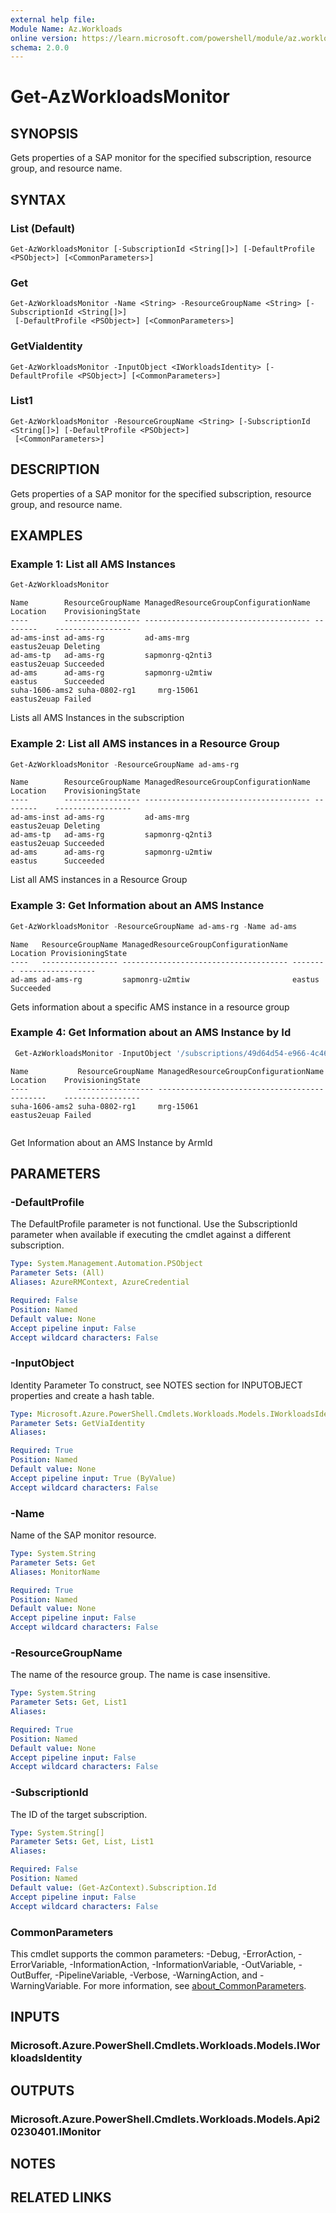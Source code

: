 ```yaml
---
external help file:
Module Name: Az.Workloads
online version: https://learn.microsoft.com/powershell/module/az.workloads/get-azworkloadsmonitor
schema: 2.0.0
---
```


# Get-AzWorkloadsMonitor

## SYNOPSIS
Gets properties of a SAP monitor for the specified subscription, resource group, and resource name.

## SYNTAX

### List (Default)
```
Get-AzWorkloadsMonitor [-SubscriptionId <String[]>] [-DefaultProfile <PSObject>] [<CommonParameters>]
```

### Get
```
Get-AzWorkloadsMonitor -Name <String> -ResourceGroupName <String> [-SubscriptionId <String[]>]
 [-DefaultProfile <PSObject>] [<CommonParameters>]
```

### GetViaIdentity
```
Get-AzWorkloadsMonitor -InputObject <IWorkloadsIdentity> [-DefaultProfile <PSObject>] [<CommonParameters>]
```

### List1
```
Get-AzWorkloadsMonitor -ResourceGroupName <String> [-SubscriptionId <String[]>] [-DefaultProfile <PSObject>]
 [<CommonParameters>]
```

## DESCRIPTION
Gets properties of a SAP monitor for the specified subscription, resource group, and resource name.

## EXAMPLES

### Example 1: List all AMS Instances
```powershell
Get-AzWorkloadsMonitor
```

```output
Name        ResourceGroupName ManagedResourceGroupConfigurationName Location    ProvisioningState
----        ----------------- ------------------------------------- --------    -----------------
ad-ams-inst ad-ams-rg         ad-ams-mrg                            eastus2euap Deleting
ad-ams-tp   ad-ams-rg         sapmonrg-q2nti3                       eastus2euap Succeeded
ad-ams      ad-ams-rg         sapmonrg-u2mtiw                       eastus      Succeeded
suha-1606-ams2 suha-0802-rg1     mrg-15061                          eastus2euap Failed
```

Lists all AMS Instances in the subscription

### Example 2: List all AMS instances in a Resource Group
```powershell
Get-AzWorkloadsMonitor -ResourceGroupName ad-ams-rg
```

```output
Name        ResourceGroupName ManagedResourceGroupConfigurationName Location    ProvisioningState
----        ----------------- ------------------------------------- --------    -----------------
ad-ams-inst ad-ams-rg         ad-ams-mrg                            eastus2euap Deleting
ad-ams-tp   ad-ams-rg         sapmonrg-q2nti3                       eastus2euap Succeeded
ad-ams      ad-ams-rg         sapmonrg-u2mtiw                       eastus      Succeeded
```

List all AMS instances in a Resource Group

### Example 3: Get Information about an AMS Instance
```powershell
Get-AzWorkloadsMonitor -ResourceGroupName ad-ams-rg -Name ad-ams
```

```output
Name   ResourceGroupName ManagedResourceGroupConfigurationName Location ProvisioningState
----   ----------------- ------------------------------------- -------- -----------------
ad-ams ad-ams-rg         sapmonrg-u2mtiw                       eastus   Succeeded
```

Gets information about a specific AMS instance in a resource group

### Example 4: Get Information about an AMS Instance by Id
```powershell
 Get-AzWorkloadsMonitor -InputObject '/subscriptions/49d64d54-e966-4c46-a868-1999802b762c/resourceGroups/suha-0802-rg1/providers/Microsoft.Workloads/monitors/suha-1606-ams2'
```

```output
Name           ResourceGroupName ManagedResourceGroupConfigurationName Location    ProvisioningState
----           ----------------- ------------------------------------- --------    -----------------
suha-1606-ams2 suha-0802-rg1     mrg-15061                             eastus2euap Failed


```

Get Information about an AMS Instance by ArmId

## PARAMETERS

### -DefaultProfile
The DefaultProfile parameter is not functional.
Use the SubscriptionId parameter when available if executing the cmdlet against a different subscription.

```yaml
Type: System.Management.Automation.PSObject
Parameter Sets: (All)
Aliases: AzureRMContext, AzureCredential

Required: False
Position: Named
Default value: None
Accept pipeline input: False
Accept wildcard characters: False
```

### -InputObject
Identity Parameter
To construct, see NOTES section for INPUTOBJECT properties and create a hash table.

```yaml
Type: Microsoft.Azure.PowerShell.Cmdlets.Workloads.Models.IWorkloadsIdentity
Parameter Sets: GetViaIdentity
Aliases:

Required: True
Position: Named
Default value: None
Accept pipeline input: True (ByValue)
Accept wildcard characters: False
```

### -Name
Name of the SAP monitor resource.

```yaml
Type: System.String
Parameter Sets: Get
Aliases: MonitorName

Required: True
Position: Named
Default value: None
Accept pipeline input: False
Accept wildcard characters: False
```

### -ResourceGroupName
The name of the resource group.
The name is case insensitive.

```yaml
Type: System.String
Parameter Sets: Get, List1
Aliases:

Required: True
Position: Named
Default value: None
Accept pipeline input: False
Accept wildcard characters: False
```

### -SubscriptionId
The ID of the target subscription.

```yaml
Type: System.String[]
Parameter Sets: Get, List, List1
Aliases:

Required: False
Position: Named
Default value: (Get-AzContext).Subscription.Id
Accept pipeline input: False
Accept wildcard characters: False
```

### CommonParameters
This cmdlet supports the common parameters: -Debug, -ErrorAction, -ErrorVariable, -InformationAction, -InformationVariable, -OutVariable, -OutBuffer, -PipelineVariable, -Verbose, -WarningAction, and -WarningVariable. For more information, see [about_CommonParameters](http://go.microsoft.com/fwlink/?LinkID=113216).

## INPUTS

### Microsoft.Azure.PowerShell.Cmdlets.Workloads.Models.IWorkloadsIdentity

## OUTPUTS

### Microsoft.Azure.PowerShell.Cmdlets.Workloads.Models.Api20230401.IMonitor

## NOTES

## RELATED LINKS

